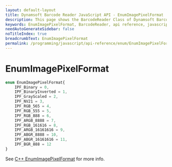 ```yaml
---
layout: default-layout
title: Dynamsoft Barcode Reader JavaScript API - EnumImagePixelFormat
description: This page shows the BarcodeReader Class of Dynamsoft Barcode Reader JavaScript SDK.
keywords: EnumImagePixelFormat, BarcodeReader, api reference, javascript, js
needAutoGenerateSidebar: false
noTitleIndex: true
breadcrumbText: EnumImagePixelFormat
permalink: /programming/javascript/api-reference/enum/EnumImagePixelFormat.html
---
```



# EnumImagePixelFormat

```ts
enum EnumImagePixelFormat{
    IPF_Binary = 0,
    IPF_BinaryInverted = 1,
    IPF_GrayScaled = 2,
    IPF_NV21 = 3,
    IPF_RGB_565 = 4,
    IPF_RGB_555 = 5,
    IPF_RGB_888 = 6,
    IPF_ARGB_8888 = 7,
    IPF_RGB_161616 = 8,
    IPF_ARGB_16161616 = 9,
    IPF_ABGR_8888 = 10,
    IPF_ABGR_16161616 = 11,
    IPF_BGR_888 = 12
}
```

See [C++ EnumImagePixelFormat](https://www.dynamsoft.com/barcode-reader/parameters/enum/other-enums.html?ver=latest#imagepixelformat) for more info.
